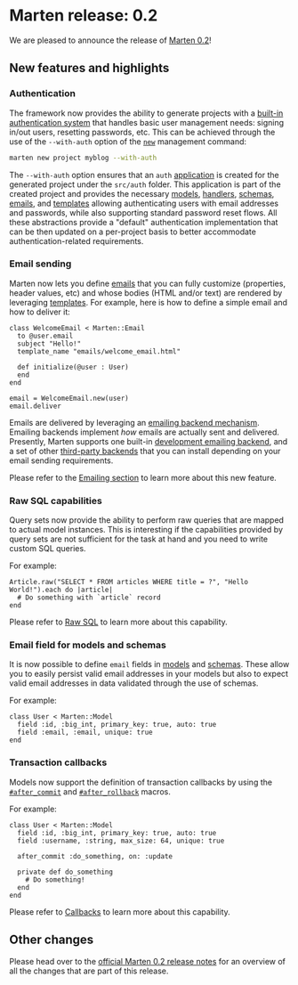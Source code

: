 # Marten release: 0.2

We are pleased to announce the release of [Marten 0.2](https://martenframework.com/docs/the-marten-project/release-notes/0.2)!

## New features and highlights


### Authentication

The framework now provides the ability to generate projects with a [built-in authentication system](https://martenframework.com/docs/authentication) that handles basic user management needs: signing in/out users, resetting passwords, etc. This can be achieved through the use of the `--with-auth` option of the [`new`](https://martenframework.com/docs/development/reference/management-commands#new) management command:

```bash
marten new project myblog --with-auth
```

The `--with-auth` option ensures that an `auth` [application](https://martenframework.com/docs/development/applications) is created for the generated project under the `src/auth` folder. This application is part of the created project and provides the necessary [models](https://martenframework.com/docs/models-and-databases), [handlers](https://martenframework.com/docs/handlers-and-http), [schemas](https://martenframework.com/docs/schemas), [emails](https://martenframework.com/docs/emailing), and [templates](https://martenframework.com/docs/templates) allowing authenticating users with email addresses and passwords, while also supporting standard password reset flows. All these abstractions provide a "default" authentication implementation that can be then updated on a per-project basis to better accommodate authentication-related requirements.

### Email sending

Marten now lets you define [emails](https://martenframework.com/docs/emailing) that you can fully customize (properties, header values, etc) and whose bodies (HTML and/or text) are rendered by leveraging [templates](https://martenframework.com/docs/templates). For example, here is how to define a simple email and how to deliver it:

```crystal
class WelcomeEmail < Marten::Email
  to @user.email
  subject "Hello!"
  template_name "emails/welcome_email.html"

  def initialize(@user : User)
  end
end

email = WelcomeEmail.new(user)
email.deliver
```

Emails are delivered by leveraging an [emailing backend mechanism](https://martenframework.com/docs/emailing/introduction#emailing-backends). Emailing backends implement _how_ emails are actually sent and delivered. Presently, Marten supports one built-in [development emailing backend](https://martenframework.com/docs/emailing/reference/backends#development-backend), and a set of other [third-party backends](https://martenframework.com/docs/emailing/reference/backends#other-backends) that you can install depending on your email sending requirements.

Please refer to the [Emailing section](https://martenframework.com/docs/emailing) to learn more about this new feature.

### Raw SQL capabilities

Query sets now provide the ability to perform raw queries that are mapped to actual model instances. This is interesting if the capabilities provided by query sets are not sufficient for the task at hand and you need to write custom SQL queries.

For example:

```crystal
Article.raw("SELECT * FROM articles WHERE title = ?", "Hello World!").each do |article|
  # Do something with `article` record
end
```

Please refer to [Raw SQL](https://martenframework.com/docs/models-and-databases/raw-sql) to learn more about this capability.

### Email field for models and schemas

It is now possible to define `email` fields in [models](https://martenframework.com/docs/models-and-databases/reference/fields#email) and [schemas](https://martenframework.com/docs/schemas/reference/fields#email). These allow you to easily persist valid email addresses in your models but also to expect valid email addresses in data validated through the use of schemas.

For example:

```crystal
class User < Marten::Model
  field :id, :big_int, primary_key: true, auto: true
  field :email, :email, unique: true
end
```

### Transaction callbacks

Models now support the definition of transaction callbacks by using the [`#after_commit`](https://martenframework.com/docs/models-and-databases/callbacks#aftercommit) and [`#after_rollback`](https://martenframework.com/docs/models-and-databases/callbacks#afterrollback) macros.

For example:

```crystal
class User < Marten::Model
  field :id, :big_int, primary_key: true, auto: true
  field :username, :string, max_size: 64, unique: true

  after_commit :do_something, on: :update

  private def do_something
    # Do something!
  end
end
```

Please refer to [Callbacks](https://martenframework.com/docs/models-and-databases/callbacks) to learn more about this capability.

## Other changes

Please head over to the [official Marten 0.2 release notes](https://martenframework.com/docs/the-marten-project/release-notes/0.2) for an overview of all the changes that are part of this release.

